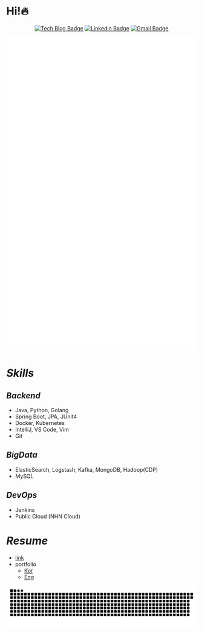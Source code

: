 # Hi!🔥
<div align=center>

[![Tech Blog Badge](http://img.shields.io/badge/-Tech%20blog-black?style=flat-square&link=https://jx2lee.github.io/)](https://jx2lee.github.io/) 
[![Linkedin Badge](https://img.shields.io/badge/-LinkedIn-blue?style=flat-square&logo=Linkedin&logoColor=white&link=https://www.linkedin.com/in/jx2lee/)](https://www.linkedin.com/in/jx2lee/) 
[![Gmail Badge](https://img.shields.io/badge/-Gmail-d14836?style=flat-square&logo=Gmail&logoColor=white&link=mailto:jaejun.lee.1991@gmail.com)](mailto:jaejun.lee.1991@gmail.com)

</div>

<div align=center>
<img src="./github-metrics.svg" alt="" />
</div>

# *Skills*
## *Backend*

- Java, Python, Golang
- Spring Boot, JPA, JUnit4
- Docker, Kubernetes
- IntelliJ, VS Code, Vim
- Git

## *BigData*

- ElasticSearch, Logstash, Kafka, MongoDB, Hadoop(CDP)
- MySQL

## *DevOps*

- Jenkins
- Public Cloud (NHN Cloud)


# *Resume*
* [link](https://github.com/jx2lee/resume/blob/my-resume/jaejun_lee_resume.pdf)
* portfolio
  * [Kor](https://jx2lee.notion.site/DevOps-839ddae7e0444266a59c2edd8547b27e)
  * [Eng](https://jx2lee.notion.site/Always-curious-DevOps-engineer-Jaejun-Lee-5eeab42c59d2455fae5457743231a110)

![snake gif](https://github.com/jx2lee/jx2lee/blob/output/github-contribution-grid-snake.svg)
